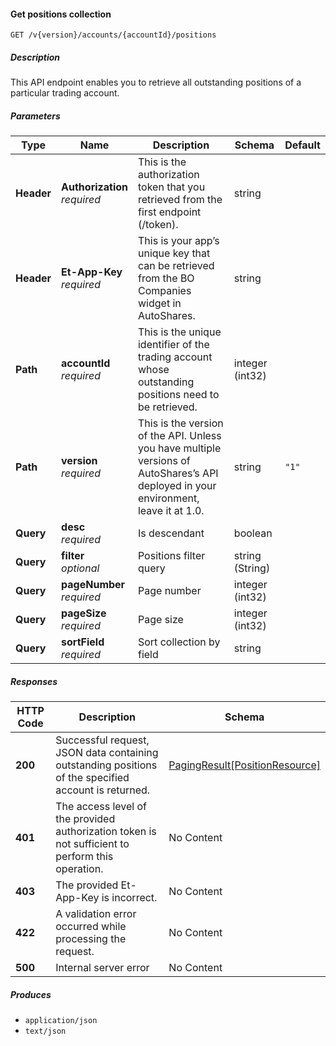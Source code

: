 
<a name="positions_getpositions"></a>
#### Get positions collection
```
GET /v{version}/accounts/{accountId}/positions
```


##### Description
This API endpoint enables you to retrieve all outstanding positions of a particular trading account.


##### Parameters

|Type|Name|Description|Schema|Default|
|---|---|---|---|---|
|**Header**|**Authorization**  <br>*required*|This is the authorization token that you retrieved from the first endpoint (/token).|string||
|**Header**|**Et-App-Key**  <br>*required*|This is your app’s unique key that can be retrieved from the BO Companies widget in AutoShares.|string||
|**Path**|**accountId**  <br>*required*|This is the unique identifier of the trading account whose outstanding positions need to be retrieved.|integer (int32)||
|**Path**|**version**  <br>*required*|This is the version of the API. Unless you have multiple versions of AutoShares’s API deployed in your environment, leave it at 1.0.|string|`"1"`|
|**Query**|**desc**  <br>*required*|Is descendant|boolean||
|**Query**|**filter**  <br>*optional*|Positions filter query|string (String)||
|**Query**|**pageNumber**  <br>*required*|Page number|integer (int32)||
|**Query**|**pageSize**  <br>*required*|Page size|integer (int32)||
|**Query**|**sortField**  <br>*required*|Sort collection by field|string||


##### Responses

|HTTP Code|Description|Schema|
|---|---|---|
|**200**|Successful request, JSON data containing outstanding positions of the specified account is returned.|[PagingResult[PositionResource]](#pagingresult-positionresource)|
|**401**|The access level of the provided authorization token is not sufficient to perform this operation.|No Content|
|**403**|The provided Et-App-Key is incorrect.|No Content|
|**422**|A validation error occurred while processing the request.|No Content|
|**500**|Internal server error|No Content|


##### Produces

* `application/json`
* `text/json`



